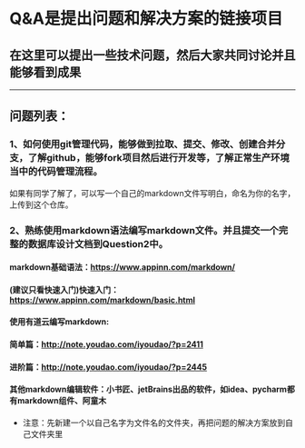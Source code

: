 # Q&A是提出问题和解决方案的链接项目
## 在这里可以提出一些技术问题，然后大家共同讨论并且能够看到成果

--- 

## 问题列表：
### 1、如何使用git管理代码，能够做到拉取、提交、修改、创建合并分支，了解github，能够fork项目然后进行开发等，了解正常生产环境当中的代码管理流程。
如果有同学了解了，可以写一个自己的markdown文件写明白，命名为你的名字，上传到这个仓库。
 
 
### 2、熟练使用markdown语法编写markdown文件。并且提交一个完整的数据库设计文档到Question2中。
#### markdown基础语法：https://www.appinn.com/markdown/
#### (建议只看快速入门)快速入门：https://www.appinn.com/markdown/basic.html 
#### 使用有道云编写markdown: 
#### 简单篇：http://note.youdao.com/iyoudao/?p=2411 
#### 进阶篇：http://note.youdao.com/iyoudao/?p=2445 

#### 其他markdown编辑软件：小书匠、jetBrains出品的软件，如idea、pycharm都有markdown组件、阿童木

 - 注意：先新建一个以自己名字为文件名的文件夹，再把问题的解决方案放到自己文件夹里